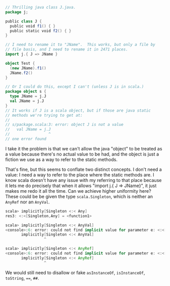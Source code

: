 ```scala
// Thrilling java class J.java.
package j;

public class J {
  public void f1() { }
  public static void f2() { }
}

// I need to rename it to "JName".  This works, but only a file by
// file basis, and I need to rename it in 2471 places.
import j.{ J => JName }

object Test {
  (new JName).f1()
  JName.f2()
}

// Or I could do this, except I can't (unless J is in scala.)
package object s {
  type JName = j.J
  val JName = j.J
}
// It works if J is a scala object, but if those are java static
// methods we're trying to get at:
//
// s/package.scala:3: error: object J is not a value
//   val JName = j.J
//                 ^
// one error found
```

I take it the problem is that we can't allow the java "object" to be treated as a value because there's no actual value to be had, and the object is just a fiction we use as a way to refer to the static methods.

That's fine, but this seems to conflate two distinct concepts.  I don't need a value: I need a way to refer to the place where the static methods are.  I know scala doesn't have any issue with my referring to that place because it lets me do precisely that when it allows "import j.{ J => JName}", it just makes me redo it all the time.  Can we achieve higher uniformity here?
These could be be given the type `scala.Singleton`, which is neither an `AnyRef` nor an `AnyVal`.

```scala
scala> implicitly[Singleton <:< Any]
res3: <:<[Singleton,Any] = <function1>

scala> implicitly[Singleton <:< AnyVal]
<console>:6: error: could not find implicit value for parameter e: <:<[Singleton,AnyVal]
       implicitly[Singleton <:< AnyVal]
                 ^

scala> implicitly[Singleton <:< AnyRef]
<console>:6: error: could not find implicit value for parameter e: <:<[Singleton,AnyRef]
       implicitly[Singleton <:< AnyRef]
                 ^
```

We would still need to disallow or fake `asInstanceOf`, `isInstanceOf`, `toString`, `==`, `##`.
